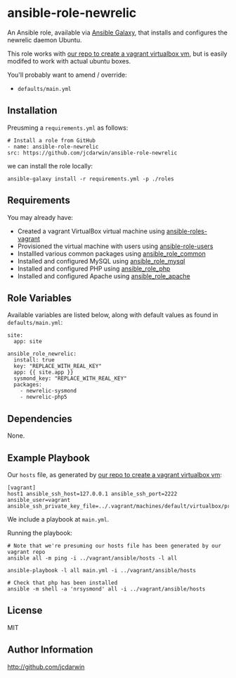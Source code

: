 ansible-role-newrelic
=====================

An Ansible role, available via [Ansible Galaxy](https://galaxy.ansible.com), that installs and configures the newrelic daemon Ubuntu.

This role works with [our repo to create a vagrant virtualbox vm](https://github.com/jcdarwin/ansible-roles-vagrant), but is easily modifed to work with actual ubuntu boxes.

You'll probably want to amend / override:

* `defaults/main.yml`

Installation
------------

Preusming a `requirements.yml` as follows:

    # Install a role from GitHub
    - name: ansible-role-newrelic
    src: https://github.com/jcdarwin/ansible-role-newrelic

we can install the role locally:

    ansible-galaxy install -r requirements.yml -p ./roles


Requirements
------------

You may already have:

* Created a vagrant VirtualBox virtual machine using [ansible-roles-vagrant](https://github.com/jcdarwin/ansible-role-users)
* Provisioned the virtual machine with users using [ansible-role-users](https://github.com/jcdarwin/ansible-role-users)
* Installled various common packages using [ansible_role_common](https://github.com/jcdarwin/ansible-role-common)
* Installed and configured MySQL using [ansible_role_mysql](https://github.com/jcdarwin/ansible-role-mysql)
* Installed and configured PHP using [ansible_role_php](https://github.com/jcdarwin/ansible-role-php)
* Installed and configured Apache using [ansible_role_apache](https://github.com/jcdarwin/ansible-role-apache)

Role Variables
--------------

Available variables are listed below, along with default values as found in `defaults/main.yml`:

    site:
      app: site

    ansible_role_newrelic:
      install: true
      key: "REPLACE_WITH_REAL_KEY"
      app: {{ site.app }}
      sysmond_key: "REPLACE_WITH_REAL_KEY"
      packages:
        - newrelic-sysmond
        - newrelic-php5

Dependencies
------------

None.

Example Playbook
----------------

Our `hosts` file, as generated by [our repo to create a vagrant virtualbox vm](https://github.com/jcdarwin/ansible-roles-vagrant):

    [vagrant]
    host1 ansible_ssh_host=127.0.0.1 ansible_ssh_port=2222 ansible_user=vagrant ansible_ssh_private_key_file=../.vagrant/machines/default/virtualbox/private_key

We include a playbook at `main.yml`.

Running the playbook:

    # Note that we're presuming our hosts file has been generated by our vagrant repo
    ansible all -m ping -i ../vagrant/ansible/hosts -l all

    ansible-playbook -l all main.yml -i ../vagrant/ansible/hosts

    # Check that php has been installed
    ansible -m shell -a 'nrsysmond' all -i ../vagrant/ansible/hosts

License
-------

MIT

Author Information
------------------

http://github.com/jcdarwin
